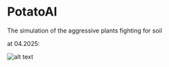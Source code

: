 # PotatoAI
The simulation of the aggressive plants fighting for soil 

at 04.2025:  <br />

![alt text](https://github.com/Anigilator322/PotatoAI/blob/main/readme_resources/Potato_AI_150425%20(1).gif "1")

